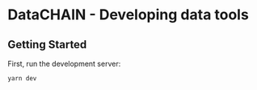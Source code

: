 # DataCHAIN - Developing data tools
## Getting Started

First, run the development server:

```bash
yarn dev
```
